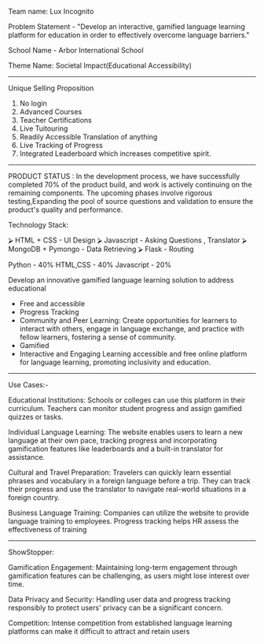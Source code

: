 Team name: Lux Incognito

Problem Statement -  "Develop an interactive, gamified language learning platform for education in order to effectively overcome language barriers."

School Name - Arbor International School

Theme Name: Societal Impact(Educational Accessibility)


--------------------------------


Unique Selling Proposition
1. No login
2. Advanced Courses 
3. Teacher  Certifications 
4. Live Tuitouring 
5. Readily Accessible Translation of anything
6. Live Tracking of Progress
7. Integrated Leaderboard which increases competitive spirit.


--------------------------------


PRODUCT STATUS :
In the development process, we have successfully completed 70% of the product build, and work is actively continuing on the remaining components. The upcoming phases involve rigorous testing,Expanding the pool of source questions and validation to ensure the product's quality and performance.

Technology Stack:

⮚ HTML + CSS - UI Design
⮚ Javascript - Asking Questions , Translator
⮚ MongoDB + Pymongo - Data Retrieving 
⮚ Flask - Routing

Python - 40%
HTML,CSS - 40%
Javascript - 20%


Develop an innovative gamified language learning solution to address educational

* Free and accessible
* Progress Tracking
* Community and Peer Learning: Create opportunities for learners to interact with others, engage in language exchange, and practice with fellow learners, fostering a sense of community.
* Gamified
* Interactive and Engaging Learning accessible and free online platform for language learning, promoting inclusivity and education.


--------------------------------


Use Cases:-

Educational Institutions:
Schools or colleges can use this platform in their curriculum. Teachers can monitor student progress and assign gamified quizzes or tasks.

Individual Language Learning:
The website enables users to learn a new language at their own pace, tracking progress and incorporating gamification features like leaderboards and a built-in translator for assistance.

Cultural and Travel Preparation:
Travelers can quickly learn essential phrases and vocabulary in a foreign language before a trip. They can track their progress and use the translator to navigate real-world situations in a foreign country.

Business Language Training:
Companies can utilize the website to provide language training to employees. Progress tracking helps HR assess the effectiveness of training


--------------------------------


ShowStopper:


Gamification Engagement: Maintaining long-term engagement through gamification features can be challenging, as users might lose interest over time.

Data Privacy and Security: Handling user data and progress tracking responsibly to protect users' privacy can be a significant concern.

Competition: Intense competition from established language learning platforms can make it difficult to attract and retain users

